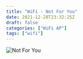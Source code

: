 ```yaml
---
title: "WiFi - Not For You"
date: 2021-12-28T23:32:25Z
draft: false
categories: ["WiFi AP"]
tags: ["wifi"]
---
```


![Not For You](/img/wifiap/wifi-notforyou.png)
